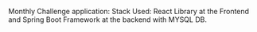 Monthly Challenge application:
Stack Used: React Library at the Frontend and Spring Boot Framework at the backend with MYSQL DB.
